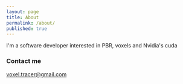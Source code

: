 ```yaml
---
layout: page
title: About
permalink: /about/
published: true
---
```


I'm a software developer interested in PBR, voxels and Nvidia's cuda

### Contact me

[voxel.tracer@gmail.com](mailto:voxel.tracer@gmail.com)
